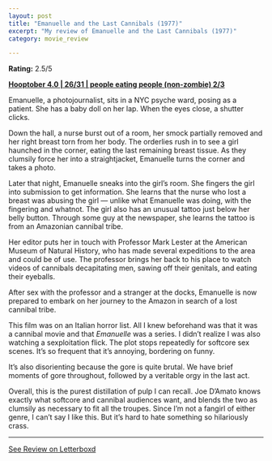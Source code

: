 ```yaml
---
layout: post
title: "Emanuelle and the Last Cannibals (1977)"
excerpt: "My review of Emanuelle and the Last Cannibals (1977)"
category: movie_review

---
```


**Rating:** 2.5/5

<b><a href="https://boxd.it/pRNg0/detail">Hooptober 4.0 | 26/31 | people eating people (non-zombie) 2/3</a></b>

Emanuelle, a photojournalist, sits in a NYC psyche ward, posing as a patient. She has a baby doll on her lap. When the eyes close, a shutter clicks.

Down the hall, a nurse burst out of a room, her smock partially removed and her right breast torn from her body. The orderlies rush in to see a girl haunched in the corner, eating the last remaining breast tissue. As they clumsily force her into a straightjacket, Emanuelle turns the corner and takes a photo.

Later that night, Emanuelle sneaks into the girl’s room. She fingers the girl into submission to get information. She learns that the nurse who lost a breast was abusing the girl — unlike what Emanuelle was doing, with the fingering and whatnot. The girl also has an unusual tattoo just below her belly button. Through some guy at the newspaper, she learns the tattoo is from an Amazonian cannibal tribe.

Her editor puts her in touch with Professor Mark Lester at the American Museum of Natural History, who has made several expeditions to the area and could be of use. The professor brings her back to his place to watch videos of cannibals decapitating men, sawing off their genitals, and eating their eyeballs.

After sex with the professor and a stranger at the docks, Emanuelle is now prepared to embark on her journey to the Amazon in search of a lost cannibal tribe.

This film was on an Italian horror list. All I knew beforehand was that it was a cannibal movie and that <i>Emanuelle</i> was a series. I didn’t realize I was also watching a sexploitation flick. The plot stops repeatedly for softcore sex scenes. It’s so frequent that it’s annoying, bordering on funny.

It’s also disorienting because the gore is quite brutal. We have brief moments of gore throughout, followed by a veritable orgy in the last act.

Overall, this is the purest distillation of pulp I can recall. Joe D’Amato knows exactly what softcore and cannibal audiences want, and blends the two as clumsily as necessary to fit all the troupes. Since I’m not a fangirl of either genre, I can’t say I like this. But it’s hard to hate something so hilariously crass.

<hr>

[See Review on Letterboxd](https://boxd.it/6yM3Yt)

